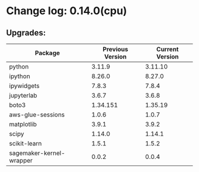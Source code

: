 # Change log: 0.14.0(cpu)

## Upgrades: 

Package | Previous Version | Current Version
---|---|---
python|3.11.9|3.11.10
ipython|8.26.0|8.27.0
ipywidgets|7.8.3|7.8.4
jupyterlab|3.6.7|3.6.8
boto3|1.34.151|1.35.19
aws-glue-sessions|1.0.6|1.0.7
matplotlib|3.9.1|3.9.2
scipy|1.14.0|1.14.1
scikit-learn|1.5.1|1.5.2
sagemaker-kernel-wrapper|0.0.2|0.0.4
